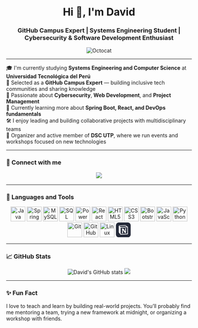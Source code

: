 <h1 align="center">Hi 👋, I'm David</h1>
<h3 align="center">GitHub Campus Expert | Systems Engineering Student | Cybersecurity & Software Development Enthusiast</h3>

<p align="center">
  <img height="120" src="https://octodex.github.com/images/daftpunktocat-thomas.gif" alt="Octocat" />
</p>

---

🎓 I'm currently studying **Systems Engineering and Computer Science** at **Universidad Tecnológica del Perú**  
🚩 Selected as a **GitHub Campus Expert** — building inclusive tech communities and sharing knowledge  
🔐 Passionate about **Cybersecurity**, **Web Development**, and **Project Management**  
🌱 Currently learning more about **Spring Boot, React, and DevOps fundamentals**  
🛠️ I enjoy leading and building collaborative projects with multidisciplinary teams  
📣 Organizer and active member of **DSC UTP**, where we run events and workshops focused on new technologies  

---

### 🔗 Connect with me

<p align="center">
  <a href="https://www.linkedin.com/in/davidcontreraspalacios/">
    <img src="https://img.shields.io/badge/LinkedIn-0077B5?style=for-the-badge&logo=linkedin&logoColor=white"/>
  </a>
</p>

---

### 🧰 Languages and Tools

<p align="center"> 
  <!-- Backend & Infra -->
  <img src="https://cdn.jsdelivr.net/gh/devicons/devicon/icons/java/java-original.svg" title="Java" width="40" height="40"/>
  <img src="https://cdn.jsdelivr.net/gh/devicons/devicon/icons/spring/spring-original.svg" title="Spring Boot" width="40" height="40"/>
  <img src="https://cdn.jsdelivr.net/gh/devicons/devicon/icons/mysql/mysql-original-wordmark.svg" title="MySQL" width="40" height="40"/>
  <img src="https://cdn.jsdelivr.net/gh/devicons/devicon/icons/sqlite/sqlite-original.svg" title="SQL Server" width="40" height="40"/>
  <img src="https://github.com/tandpfun/skill-icons/blob/main/icons/PowerBI-Dark.svg?raw=true" title="Power BI" width="40" height="40"/>

  <!-- Frontend -->
  <img src="https://cdn.jsdelivr.net/gh/devicons/devicon/icons/react/react-original.svg" title="React" width="40" height="40"/>
  <img src="https://cdn.jsdelivr.net/gh/devicons/devicon/icons/html5/html5-original-wordmark.svg" title="HTML5" width="40" height="40"/>
  <img src="https://cdn.jsdelivr.net/gh/devicons/devicon/icons/css3/css3-original-wordmark.svg" title="CSS3" width="40" height="40"/>
  <img src="https://cdn.jsdelivr.net/gh/devicons/devicon/icons/bootstrap/bootstrap-original.svg" title="Bootstrap" width="40" height="40"/>
  <img src="https://cdn.jsdelivr.net/gh/devicons/devicon/icons/javascript/javascript-original.svg" title="JavaScript" width="40" height="40"/>

  <!-- Programming & Scripting -->
  <img src="https://cdn.jsdelivr.net/gh/devicons/devicon/icons/python/python-original.svg" title="Python" width="40" height="40"/>

  <!-- Tools -->
  <img src="https://cdn.jsdelivr.net/gh/devicons/devicon/icons/git/git-original.svg" title="Git" width="40" height="40"/>
  <img src="https://cdn.jsdelivr.net/gh/devicons/devicon/icons/github/github-original.svg" title="GitHub" width="40" height="40"/>
  <img src="https://cdn.jsdelivr.net/gh/devicons/devicon/icons/linux/linux-original.svg" title="Linux" width="40" height="40"/>
  <img src="https://github.com/tandpfun/skill-icons/blob/main/icons/Notion-Dark.svg?raw=true" title="Notion" width="40" height="40"/>
</p>

---

### 📈 GitHub Stats

<p align="center">
  <img src="https://github-readme-stats.vercel.app/api?username=Dav082004&show_icons=true&theme=tokyonight" alt="David's GitHub stats" width="450"/>
  <img src="https://github-readme-stats.vercel.app/api/top-langs/?username=Dav082004&layout=compact&theme=tokyonight" width="350"/>
</p>

---

### ✨ Fun Fact
I love to teach and learn by building real-world projects. You’ll probably find me mentoring a team, trying a new framework at midnight, or organizing a workshop with friends.

